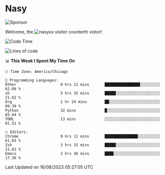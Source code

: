 # Nasy

<!--
<p align="center">
<img height="200" src="https://github-readme-stats.vercel.app/api?username=nasyxx&count_private=true&show_icons=true&theme=dracula&include_all_commits=true"/>
<img height="200" src="https://github-readme-stats.vercel.app/api/top-langs/?username=nasyxx&theme=dracula&hide=html,jupyter+notebook&count_private=true&show_icons=true"/>
</p>

  
----------------
-->

![Sponsor](https://img.shields.io/static/v1.svg?label=Sponsor&message=%E2%9D%A4&logo=GitHub&style=flat&color=pink)
 
Welcome, the ![nasyxx visitor counter](https://count.getloli.com/get/@nasyxx?theme=rule34)th vistor!
 
<!--START_SECTION:waka-->
![Code Time](http://img.shields.io/badge/Code%20Time-3%2C642%20hrs%2029%20mins-blue)

![Lines of code](https://img.shields.io/badge/From%20Hello%20World%20I%27ve%20Written-6.3%20million%20lines%20of%20code-blue)

📊 **This Week I Spent My Time On** 

```text
🕑︎ Time Zone: America/Chicago

💬 Programming Languages: 
Other                    9 hrs 21 mins       ████████████████░░░░░░░░░   62.08 % 
sh                       3 hrs 15 mins       █████░░░░░░░░░░░░░░░░░░░░   21.62 % 
Org                      1 hr 24 mins        ██░░░░░░░░░░░░░░░░░░░░░░░   09.39 % 
Python                   32 mins             █░░░░░░░░░░░░░░░░░░░░░░░░   03.64 % 
TOML                     13 mins             ░░░░░░░░░░░░░░░░░░░░░░░░░   01.51 % 

🔥 Editors: 
Chrome                   9 hrs 11 mins       ███████████████░░░░░░░░░░   61.03 % 
Zsh                      3 hrs 15 mins       █████░░░░░░░░░░░░░░░░░░░░   21.62 % 
Emacs                    2 hrs 36 mins       ████░░░░░░░░░░░░░░░░░░░░░   17.36 % 
```


 Last Updated on 16/08/2023 05:27:05 UTC
<!--END_SECTION:waka-->

<!-- ![visitors](https://visitor-badge.laobi.icu/badge?page_id=nasyxx.nasyxx) -->
